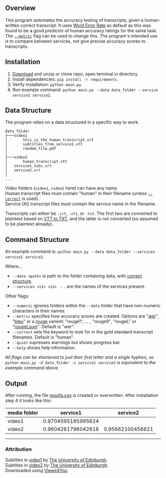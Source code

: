 ## Overview
This program automates the accuracy testing of transcripts, given a human-written correct transcript. 
It uses [Word Error Rate](https://en.wikipedia.org/wiki/Word_error_rate) as default as this was found to be a good predictor of human accuracy ratings for the same task. The [`--metric`](#command-structure) flag can be used to change this.
The program's intended use is to compare between services, not give precise accuracy scores to transcripts.

## Installation
1. [Download](https://github.com/lewisforbes/Transcript-Evaluator/archive/refs/heads/main.zip) and unzip or clone repo, open terminal in directory.
2. Install dependencies: `pip install -r requirements`. 
3. Verify installation: `python main.py`.
4. Run example command: `python main.py --data data_folder --service service1 service2`.


## Data Structure
The program relies on a data structured in a specific way to work.

```
data_folder
├───video1
│       this_is_the_human_transcript.srt
│       subtitles_from_service1.vtt
│       random_file.pdf
│
├───video2
│       human_transcript.vtt
│	service1_subs.srt
│	service2.srt
│
...
```

Video folders (`video1`, `video2` here) can have any name. \
Human transcript files must contain "human" in their filename (unless [`--correct`](#command-structure) is used). \
Service (AI) transcript files must contain the service name in the filename.

Transcripts can either be `.srt`, `.vtt`, or `.txt`. The first two are converted to plaintext based on [VTT to TXT](https://github.com/lewisforbes/VTT-to-TXT/), and the latter is not converted (so assumed to be plaintext already).


## Command Structure
An example command is: `python main.py --data data_folder --services service1 service2`.

Where...

- `--data <path>` is path to the folder containing data, with [correct structure](#data-structure).
- `--services <s1> <s2> ...` are the names of the services present.

Other flags:

- `--numeric` ignores folders within the `--data` folder that have non-numeric characters in their names. 
- `--metric` specifies how accuracy scores are created. Options are "[wer](https://en.wikipedia.org/wiki/Word_error_rate)", "[bleu](https://en.wikipedia.org/wiki/BLEU)" or a [rouge](https://en.wikipedia.org/wiki/ROUGE_(metric)) varient: "rouge1", ... , "rouge9", "rougeL" or "[rougeLsum](https://github.com/google-research/google-research/tree/master/rouge#two-flavors-of-rouge-l)". Default is "wer".
- `--correct` sets the keyword to look for in the gold standard transcript filenames. Default is "human".
- `--quiet` supresses warnings but shows progress bar.
- `--help` shows help information.

*All flags can be shortened to just their first letter and a single hyphen, so `python main.py -d data_folder -s service1 service2` is equivalent to the example command above.*




## Output

After running, the file [results.csv](/results.csv) is created or overwritten. After installation step 4 it looks like this:

| media folder | service1           | service2         |
|--------------|--------------------|------------------|
| video1       | 0.9704595185995624 |                  |
| video2       | 0.9604261796042618 | 0.95662100456621 |

--------------

### Attribution
Subtitles in [video1](data_folder/video1) by [The University of Edinburgh](https://www.youtube.com/watch?v=93Z48ALaBSQ). \
Subtitles in [video2](data_folder/video2) by [The University of Edinburgh](https://www.youtube.com/watch?v=nq80hb4-klw). \
Downloaded using [Views4You](https://views4you.com/tools/youtube-subtitles-downloader/).
